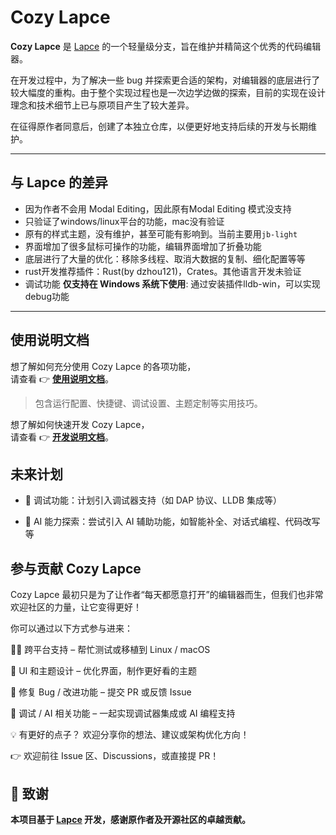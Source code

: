 # Cozy Lapce

**Cozy Lapce** 是 [Lapce](https://github.com/lapce/lapce) 的一个轻量级分支，旨在维护并精简这个优秀的代码编辑器。

在开发过程中，为了解决一些 bug 并探索更合适的架构，对编辑器的底层进行了较大幅度的重构。由于整个实现过程也是一次边学边做的探索，目前的实现在设计理念和技术细节上已与原项目产生了较大差异。

在征得原作者同意后，创建了本独立仓库，以便更好地支持后续的开发与长期维护。

---

## 与 Lapce 的差异

- 因为作者不会用 Modal Editing，因此原有Modal Editing 模式没支持
- 只验证了windows/linux平台的功能，mac没有验证
- 原有的样式主题，没有维护，甚至可能有影响到。当前主要用`jb-light`
- 界面增加了很多鼠标可操作的功能，编辑界面增加了折叠功能
- 底层进行了大量的优化：移除多线程、取消大数据的复制、细化配置等等
- rust开发推荐插件：Rust(by dzhou121)，Crates。其他语言开发未验证
- 调试功能 **仅支持在 Windows 系统下使用**: 通过安装插件lldb-win，可以实现debug功能
---

## 使用说明文档

想了解如何充分使用 Cozy Lapce 的各项功能，  
请查看 👉 [**使用说明文档**](./docs/USAGE.md)。

> 包含运行配置、快捷键、调试设置、主题定制等实用技巧。

想了解如何快速开发 Cozy Lapce，  
请查看 👉 [**开发说明文档**](./docs/DEVELOPING.md)。

## 未来计划

- 🐞 调试功能：计划引入调试器支持（如 DAP 协议、LLDB 集成等）

- 🤖 AI 能力探索：尝试引入 AI 辅助功能，如智能补全、对话式编程、代码改写等

## 参与贡献 Cozy Lapce

Cozy Lapce 最初只是为了让作者“每天都愿意打开”的编辑器而生，但我们也非常欢迎社区的力量，让它变得更好！

你可以通过以下方式参与进来：

🧑‍💻 跨平台支持 – 帮忙测试或移植到 Linux / macOS

🎨 UI 和主题设计 – 优化界面，制作更好看的主题

🐞 修复 Bug / 改进功能 – 提交 PR 或反馈 Issue

🧪 调试 / AI 相关功能 – 一起实现调试器集成或 AI 编程支持

💡 有更好的点子？ 欢迎分享你的想法、建议或架构优化方向！

👉 欢迎前往 Issue 区、Discussions，或直接提 PR！

## 🙏 致谢

**本项目基于 [Lapce](https://github.com/lapce/lapce) 开发，感谢原作者及开源社区的卓越贡献。**